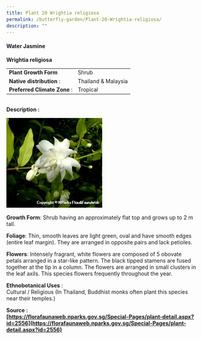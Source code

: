 ```yaml
---
title: Plant 20 Wrightia religiosa
permalink: /butterfly-garden/Plant-20-Wrightia-religiosa/
description: ""
---
```


#### **Water Jasmine**


**Wrightia religiosa**  
  

|                           |                         |
|---------------------------|-------------------------|
|     **Plant Growth Form**     |     Shrub               |
|    **Native distribution** :  |     Thailand & Malaysia |
| **Preferred Climate Zone** :  |     Tropical            |
  
  
   
**Description :**  
  
<img style="width:50%;height:50%" src="/images/Butterfly%20Garden/B19.png">

**Growth Form**: Shrub having an approximately flat top and grows up to 2 m tall.

**Foliage**: Thin, smooth leaves are light green, oval and have smooth edges (entire leaf margin). They are arranged in opposite pairs and lack petioles.

**Flowers**: Intensely fragrant, white flowers are composed of 5 obovate petals arranged in a star-like pattern. The black tipped stamens are fused together at the tip in a column. The flowers are arranged in small clusters in the leaf axils. This species flowers frequently throughout the year.

  

**Ethnobotanical Uses** :  
Cultural / Religious (In Thailand, Buddhist monks often plant this species near their temples.)

  

**Source :  
[https://florafaunaweb.nparks.gov.sg/Special-Pages/plant-detail.aspx?id=2556](https://florafaunaweb.nparks.gov.sg/Special-Pages/plant-detail.aspx?id=2556)**